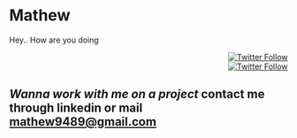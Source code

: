 # Mathew
Hey.. How are you doing

<div style="text-align: right"><a href="https://www.linkedin.com/in/k-mathew/">
         <img alt="Twitter Follow" src="https://img.shields.io/badge/LinkedIn-follow-blue">
      </a>
</div>
<div style="text-align: right"><a href="http://www.twitter.com/mathew9489"><img alt="Twitter Follow" src="https://img.shields.io/twitter/follow/mathew9489?style=social"></a></div>

## ***Wanna work with me on a project*** contact me through linkedin or mail <mathew9489@gmail.com>